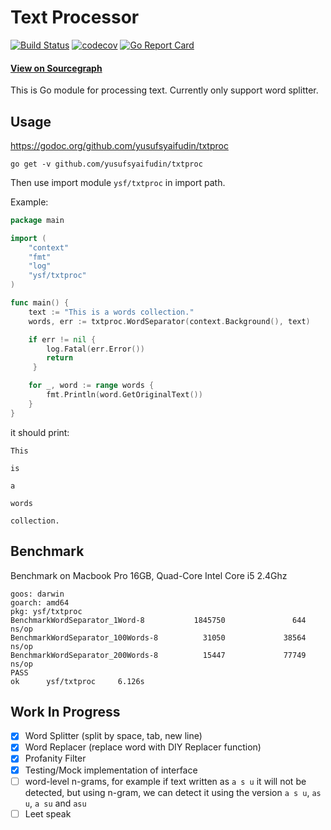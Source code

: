 # Text Processor

[![Build Status](https://travis-ci.com/yusufsyaifudin/txtproc.svg?branch=master)](https://travis-ci.com/yusufsyaifudin/txtproc)
[![codecov](https://codecov.io/gh/yusufsyaifudin/txtproc/branch/master/graph/badge.svg)](https://codecov.io/gh/yusufsyaifudin/txtproc)
[![Go Report Card](https://goreportcard.com/badge/github.com/yusufsyaifudin/txtproc)](https://goreportcard.com/report/github.com/yusufsyaifudin/txtproc)

#### [View on Sourcegraph](https://sourcegraph.com/github.com/yusufsyaifudin/txtproc)

This is Go module for processing text. Currently only support word splitter.

## Usage

https://godoc.org/github.com/yusufsyaifudin/txtproc

```
go get -v github.com/yusufsyaifudin/txtproc
```

Then use import module `ysf/txtproc` in import path.

Example:

```go
package main

import (
    "context"
    "fmt"
    "log"
    "ysf/txtproc"
)

func main() {
    text := "This is a words collection."
    words, err := txtproc.WordSeparator(context.Background(), text)

    if err != nil {
        log.Fatal(err.Error())
        return
     }

    for _, word := range words {
        fmt.Println(word.GetOriginalText())
    }
}
```

it should print:

```
This

is

a

words

collection.
```

## Benchmark

Benchmark on Macbook Pro 16GB, Quad-Core Intel Core i5 2.4Ghz

```
goos: darwin
goarch: amd64
pkg: ysf/txtproc
BenchmarkWordSeparator_1Word-8           1845750               644 ns/op
BenchmarkWordSeparator_100Words-8          31050             38564 ns/op
BenchmarkWordSeparator_200Words-8          15447             77749 ns/op
PASS
ok      ysf/txtproc     6.126s
```

## Work In Progress

- [x] Word Splitter (split by space, tab, new line)
- [x] Word Replacer (replace word with DIY Replacer function)
- [x] Profanity Filter
- [x] Testing/Mock implementation of interface
- [ ] word-level n-grams, for example if text written as `a s u` it will not be detected, but using n-gram, 
we can detect it using the version `a s u`, `as u`, `a su` and `asu`
- [ ] Leet speak
